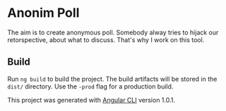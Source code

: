 # Anonim Poll
The aim is to create anonymous poll. Somebody alway tries to hijack our retorspective, about what to discuss. That's why I work on this tool.

## Build
Run `ng build` to build the project. The build artifacts will be stored in the `dist/` directory. Use the `-prod` flag for a production build.


This project was generated with [Angular CLI](https://github.com/angular/angular-cli) version 1.0.1.
